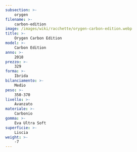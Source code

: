 ```yaml
---
subsection: >-
    orygen
filename: >-
    carbon-edition
image: /images/wiki/racchette/orygen-carbon-edition.webp
title: >-
    Orygen Carbon Edition
model: >-
    Carbon Edition
anno: >-
    2018
prezzo: >-
    329
forma: >-
    Ibrida
bilanciamento: >-
    Medio
peso: >-
    350-370
livello: >-
    Avanzato
materiale: >-
    Carbonio
gomma: >-
    Eva Ultra Soft
superficie: >-
    Liscia
weight: >-
    -7
---
```

